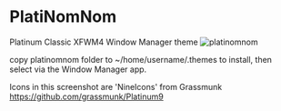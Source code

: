 # PlatiNomNom
Platinum Classic XFWM4 Window Manager theme
![platinomnom](https://user-images.githubusercontent.com/34405495/177010524-dbb169cc-42bf-4414-bf41-83045386f9c8.png)

copy platinomnom folder to ~/home/username/.themes to install, then select via the Window Manager app.

Icons in this screenshot are 'NineIcons' from Grassmunk https://github.com/grassmunk/Platinum9
